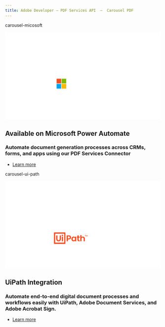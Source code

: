```yaml
---
title: Adobe Developer — PDF Services API  —  Carousel PDF
---
```


<Carousel slots="bgimage, image, heading, text, buttons" repeat="2"  theme="lightest" enableNavigation slideTheme='dark' className="carousel-padding-top-zero aws-carousel" varient="fullWidth" navigationNext="white-swiper-button" navigationPre="white-swiper-button" isCenter  />

carousel-micosoft

![Adobe X Microsoft logos](../../images/dog-gen-carosul.png)

## Available on Microsoft Power Automate

### Automate document generation processes across CRMs, forms, and apps using our PDF Services Connector

- [Learn more](http://www.adobe.com/go/powerautomate_help)

carousel-ui-path

![Adobe X UiPath logos](../../images/Uipath_logo.png)

## UiPath Integration

### Automate end-to-end digital document processes and workflows easily with UiPath, Adobe Document Services,  and Adobe Acrobat Sign.

- [Learn more](https://marketplace.uipath.com/listings/adobe-pdf-services)